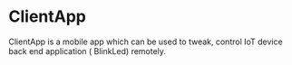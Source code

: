 # ClientApp
ClientApp is a mobile app which can be used to tweak, control IoT device back end application ( BlinkLed) remotely.
